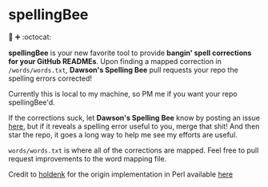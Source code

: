spellingBee
============
:honeybee: :heavy_plus_sign: :octocat:

**spellingBee** is your new favorite tool to provide **bangin' spell corrections for your GitHub READMEs**. Upon finding a mapped correction in  ```/words/words.txt```, **Dawson's Spelling Bee** pull requests your repo the spelling errors corrected! 

Currently this is local to my machine, so PM me if you want your repo spellingBee'd.

If the corrections suck, let **Dawson's Spelling Bee** know by posting an issue [here](https://github.com/dawsonbotsford/spellingBee/issues), but if it reveals a spelling error useful to you, merge that shit! And then star the repo, it goes a long way to help me see my efforts are useful.

```words/words.txt``` is where all of the corrections are mapped. Feel free to pull request improvements to the word mapping file.

Credit to [holdenk](https://github.com/holdenk) for the origin implementation in Perl available [here](https://github.com/holdenk/holdensmagicalunicorn)

